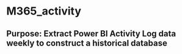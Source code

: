 # M365_activity

## Purpose: Extract Power BI Activity Log data weekly to construct a historical database

 
